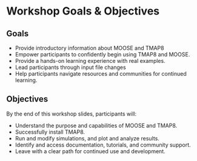 # Workshop Goals & Objectives

## Goals

- Provide introductory information about MOOSE and TMAP8
- Empower participants to confidently begin using TMAP8 and MOOSE.
- Provide a hands-on learning experience with real examples.
- Lead participants through input file changes
- Help participants navigate resources and communities for continued learning.

## Objectives

By the end of this workshop slides, participants will:

- Understand the purpose and capabilities of MOOSE and TMAP8.
- Successfully install TMAP8.
- Run and modify simulations, and plot and analyze results.
- Identify and access documentation, tutorials, and community support.
- Leave with a clear path for continued use and development.
